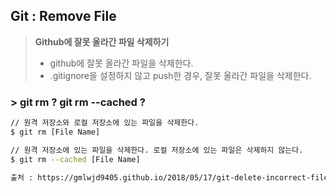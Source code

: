 ## Git : Remove File

> **Github에 잘못 올라간 파일 삭제하기**
>
> - github에 잘못 올라간 파일을 삭제한다.
> - .gitignore을 설정하지 않고 push한 경우, 잘못 올라간 파일을 삭제한다.

### > git rm ? git rm --cached ?

```bash
// 원격 저장소와 로컬 저장소에 있는 파일을 삭제한다.
$ git rm [File Name]

// 원격 저장소에 있는 파일을 삭제한다. 로컬 저장소에 있는 파일은 삭제하지 않는다.
$ git rm --cached [File Name]

출처 : https://gmlwjd9405.github.io/2018/05/17/git-delete-incorrect-files.html
```

